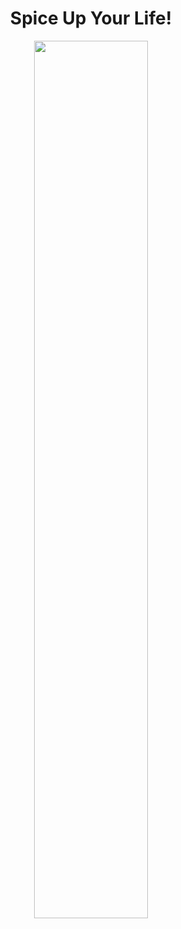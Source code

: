 <h1 align="center">
Spice Up Your Life! </h1>
  
<p align="center">
    <img src="https://github.com/nrennie/tidytuesday/blob/main/2021/14-12-2021/14122021.jpeg?raw=true" width="60%">
</p>